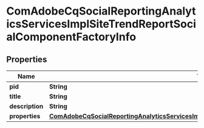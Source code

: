 

# ComAdobeCqSocialReportingAnalyticsServicesImplSiteTrendReportSocialComponentFactoryInfo

## Properties

Name | Type | Description | Notes
------------ | ------------- | ------------- | -------------
**pid** | **String** |  |  [optional]
**title** | **String** |  |  [optional]
**description** | **String** |  |  [optional]
**properties** | [**ComAdobeCqSocialReportingAnalyticsServicesImplSiteTrendReportSocialComponentFactoryProperties**](ComAdobeCqSocialReportingAnalyticsServicesImplSiteTrendReportSocialComponentFactoryProperties.md) |  |  [optional]



